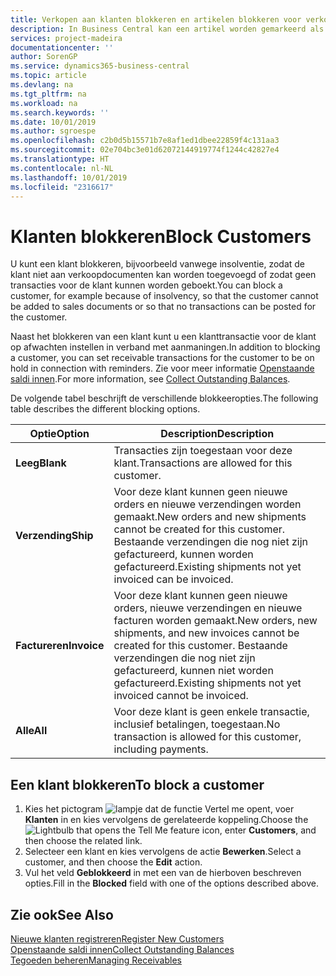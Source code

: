 ```yaml
---
title: Verkopen aan klanten blokkeren en artikelen blokkeren voor verkoop of inkoop
description: In Business Central kan een artikel worden gemarkeerd als geblokkeerd voor verkoop, geblokkeerd voor inkoop of geblokkeerd voor alle doeleinden.
services: project-madeira
documentationcenter: ''
author: SorenGP
ms.service: dynamics365-business-central
ms.topic: article
ms.devlang: na
ms.tgt_pltfrm: na
ms.workload: na
ms.search.keywords: ''
ms.date: 10/01/2019
ms.author: sgroespe
ms.openlocfilehash: c2b0d5b15571b7e8af1ed1dbee22859f4c131aa3
ms.sourcegitcommit: 02e704bc3e01d62072144919774f1244c42827e4
ms.translationtype: HT
ms.contentlocale: nl-NL
ms.lasthandoff: 10/01/2019
ms.locfileid: "2316617"
---
```

# <a name="block-customers"></a><span data-ttu-id="8ccb4-103">Klanten blokkeren</span><span class="sxs-lookup"><span data-stu-id="8ccb4-103">Block Customers</span></span>
<span data-ttu-id="8ccb4-104">U kunt een klant blokkeren, bijvoorbeeld vanwege insolventie, zodat de klant niet aan verkoopdocumenten kan worden toegevoegd of zodat geen transacties voor de klant kunnen worden geboekt.</span><span class="sxs-lookup"><span data-stu-id="8ccb4-104">You can block a customer, for example because of insolvency, so that the customer cannot be added to sales documents or so that no transactions can be posted for the customer.</span></span>

<span data-ttu-id="8ccb4-105">Naast het blokkeren van een klant kunt u een klanttransactie voor de klant op afwachten instellen in verband met aanmaningen.</span><span class="sxs-lookup"><span data-stu-id="8ccb4-105">In addition to blocking a customer, you can set receivable transactions for the customer to be on hold in connection with reminders.</span></span> <span data-ttu-id="8ccb4-106">Zie voor meer informatie [Openstaande saldi innen](receivables-collect-outstanding-balances.md).</span><span class="sxs-lookup"><span data-stu-id="8ccb4-106">For more information, see [Collect Outstanding Balances](receivables-collect-outstanding-balances.md).</span></span>   

<span data-ttu-id="8ccb4-107">De volgende tabel beschrijft de verschillende blokkeeropties.</span><span class="sxs-lookup"><span data-stu-id="8ccb4-107">The following table describes the different blocking options.</span></span>  

|<span data-ttu-id="8ccb4-108">Optie</span><span class="sxs-lookup"><span data-stu-id="8ccb4-108">Option</span></span>|<span data-ttu-id="8ccb4-109">Description</span><span class="sxs-lookup"><span data-stu-id="8ccb4-109">Description</span></span>|  
|--------------------|------------|  
|<span data-ttu-id="8ccb4-110">**Leeg**</span><span class="sxs-lookup"><span data-stu-id="8ccb4-110">**Blank**</span></span>|<span data-ttu-id="8ccb4-111">Transacties zijn toegestaan voor deze klant.</span><span class="sxs-lookup"><span data-stu-id="8ccb4-111">Transactions are allowed for this customer.</span></span>|
|<span data-ttu-id="8ccb4-112">**Verzending**</span><span class="sxs-lookup"><span data-stu-id="8ccb4-112">**Ship**</span></span>|<span data-ttu-id="8ccb4-113">Voor deze klant kunnen geen nieuwe orders en nieuwe verzendingen worden gemaakt.</span><span class="sxs-lookup"><span data-stu-id="8ccb4-113">New orders and new shipments cannot be created for this customer.</span></span> <span data-ttu-id="8ccb4-114">Bestaande verzendingen die nog niet zijn gefactureerd, kunnen worden gefactureerd.</span><span class="sxs-lookup"><span data-stu-id="8ccb4-114">Existing shipments not yet invoiced can be invoiced.</span></span>|  
|<span data-ttu-id="8ccb4-115">**Factureren**</span><span class="sxs-lookup"><span data-stu-id="8ccb4-115">**Invoice**</span></span>|<span data-ttu-id="8ccb4-116">Voor deze klant kunnen geen nieuwe orders, nieuwe verzendingen en nieuwe facturen worden gemaakt.</span><span class="sxs-lookup"><span data-stu-id="8ccb4-116">New orders, new shipments, and new invoices cannot be created for this customer.</span></span> <span data-ttu-id="8ccb4-117">Bestaande verzendingen die nog niet zijn gefactureerd, kunnen niet worden gefactureerd.</span><span class="sxs-lookup"><span data-stu-id="8ccb4-117">Existing shipments not yet invoiced cannot be invoiced.</span></span>|  
|<span data-ttu-id="8ccb4-118">**Alle**</span><span class="sxs-lookup"><span data-stu-id="8ccb4-118">**All**</span></span>|<span data-ttu-id="8ccb4-119">Voor deze klant is geen enkele transactie, inclusief betalingen, toegestaan.</span><span class="sxs-lookup"><span data-stu-id="8ccb4-119">No transaction is allowed for this customer, including payments.</span></span>|  

## <a name="to-block-a-customer"></a><span data-ttu-id="8ccb4-120">Een klant blokkeren</span><span class="sxs-lookup"><span data-stu-id="8ccb4-120">To block a customer</span></span>  
1. <span data-ttu-id="8ccb4-121">Kies het pictogram ![lampje dat de functie Vertel me opent](media/ui-search/search_small.png "Vertel me wat u wilt doen"), voer **Klanten** in en kies vervolgens de gerelateerde koppeling.</span><span class="sxs-lookup"><span data-stu-id="8ccb4-121">Choose the ![Lightbulb that opens the Tell Me feature](media/ui-search/search_small.png "Tell me what you want to do") icon, enter **Customers**, and then choose the related link.</span></span>
2. <span data-ttu-id="8ccb4-122">Selecteer een klant en kies vervolgens de actie **Bewerken**.</span><span class="sxs-lookup"><span data-stu-id="8ccb4-122">Select a customer, and then choose the **Edit** action.</span></span>
3. <span data-ttu-id="8ccb4-123">Vul het veld **Geblokkeerd** in met een van de hierboven beschreven opties.</span><span class="sxs-lookup"><span data-stu-id="8ccb4-123">Fill in the **Blocked** field with one of the options described above.</span></span>

## <a name="see-also"></a><span data-ttu-id="8ccb4-124">Zie ook</span><span class="sxs-lookup"><span data-stu-id="8ccb4-124">See Also</span></span>  
[<span data-ttu-id="8ccb4-125">Nieuwe klanten registreren</span><span class="sxs-lookup"><span data-stu-id="8ccb4-125">Register New Customers</span></span>](sales-how-register-new-customers.md)  
[<span data-ttu-id="8ccb4-126">Openstaande saldi innen</span><span class="sxs-lookup"><span data-stu-id="8ccb4-126">Collect Outstanding Balances</span></span>](receivables-collect-outstanding-balances.md)  
[<span data-ttu-id="8ccb4-127">Tegoeden beheren</span><span class="sxs-lookup"><span data-stu-id="8ccb4-127">Managing Receivables</span></span>](receivables-manage-receivables.md)  
